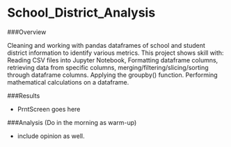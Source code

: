 # School_District_Analysis


###Overview

Cleaning and working with pandas dataframes of school and student district information to identify various metrics. This project shows skill with: Reading CSV files into Jupyter Notebook, Formatting dataframe columns, retrieving data from specific columns, merging/filtering/slicing/sorting through dataframe columns. Applying the groupby() function. Performing mathematical calculations on a dataframe.


###Results

- PrntScreen goes here


###Analysis (Do in the morning as warm-up)

- include opinion as well.
